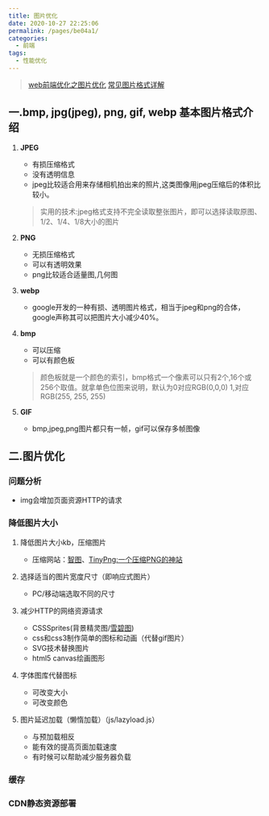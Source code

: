 ```yaml
---
title: 图片优化
date: 2020-10-27 22:25:06
permalink: /pages/be04a1/
categories: 
  - 前端
tags: 
  - 性能优化
---
```


> [web前端优化之图片优化](https://juejin.im/post/6844903493774344200)
> [常见图片格式详解](https://www.cnblogs.com/xiangism/p/5311314.html)

## 一.bmp, jpg(jpeg), png, gif, webp 基本图片格式介绍

1. **JPEG**

    * 有损压缩格式
    * 没有透明信息
    * jpeg比较适合用来存储相机拍出来的照片,这类图像用jpeg压缩后的体积比较小。

    > 实用的技术:jpeg格式支持不完全读取整张图片，即可以选择读取原图、1/2、1/4、1/8大小的图片

2. **PNG**

    * 无损压缩格式
    * 可以有透明效果
    * png比较适合适量图,几何图

3. **webp**

    * google开发的一种有损、透明图片格式，相当于jpeg和png的合体，google声称其可以把图片大小减少40%。

4. **bmp**

    * 可以压缩
    * 可以有颜色板

    > 颜色板就是一个颜色的索引，bmp格式一个像素可以只有2个,16个或256个取值。就拿单色位图来说明，默认为0对应RGB(0,0,0) 1,对应RGB(255, 255, 255)

5. **GIF**

    * bmp,jpeg,png图片都只有一帧，gif可以保存多帧图像

## 二.图片优化

### 问题分析

* img会增加页面资源HTTP的请求

### 降低图片大小

1. 降低图片大小kb，压缩图片

    * 压缩网站：[智图](https://zhitu.isux.us/)、[TinyPng:一个压缩PNG的神站](https://tinypng.com/)

2. 选择适当的图片宽度尺寸（即响应式图片）

    * PC/移动端选取不同的尺寸

3. 减少HTTP的网络资源请求

    * CSSSprites(背景精灵图/[雪碧图](https://www.toptal.com/developers/css/sprite-generator))
    * css和css3制作简单的图标和动画（代替gif图片）
    * SVG技术替换图片
    * html5 canvas绘画图形

4. 字体图库代替图标

    * 可改变大小
    * 可改变颜色

5. 图片延迟加载（懒惰加载）（js/lazyload.js）

    * 与预加载相反
    * 能有效的提高页面加载速度
    * 有时候可以帮助减少服务器负载

### 缓存

### CDN静态资源部署
